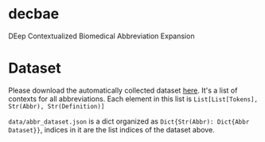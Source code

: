 # decbae
DEep Contextualized Biomedical Abbreviation Expansion

# Dataset
Please download the automatically collected dataset [here](https://drive.google.com/open?id=1zsGHLbRXg_DwK9R3luz057IiN1WjL1WC). It's a list of contexts for all abbreviations. Each element in this list is ```List[List[Tokens], Str(Abbr), Str(Definition)]```

```data/abbr_dataset.json``` is a dict organized as ```Dict{Str(Abbr): Dict{Abbr Dataset}}```, indices in it are the list indices of the dataset above.
